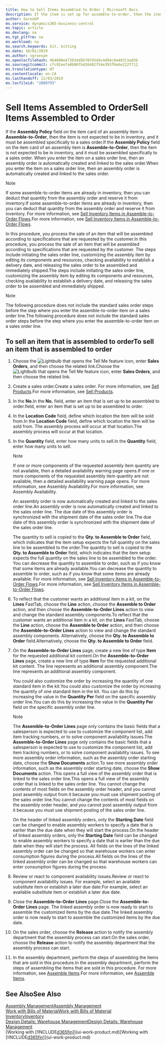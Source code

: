 ```yaml
---
title: How to Sell Items Assembled to Order | Microsoft Docs
description: If the item is set up for assemble-to-order, then the item is not expected to be in inventory, and it must be assembled specifically to a sales order. When you enter the item on a sales order line, then an assembly order is automatically created and linked to the sales order.
author: SorenGP
ms.service: dynamics365-business-central
ms.topic: article
ms.devlang: na
ms.tgt_pltfrm: na
ms.workload: na
ms.search.keywords: kit, kitting
ms.date: 10/01/2019
ms.author: sgroespe
ms.openlocfilehash: 464600e473034d5b70745d4c4d94c9a49311ed3b
ms.sourcegitcommit: cfc92eefa8b06fb426482f54e393f0e6e222f712
ms.translationtype: HT
ms.contentlocale: en-CA
ms.lasthandoff: 12/03/2019
ms.locfileid: "2880793"
---
```

# <a name="sell-items-assembled-to-order"></a><span data-ttu-id="1e8a9-104">Sell Items Assembled to Order</span><span class="sxs-lookup"><span data-stu-id="1e8a9-104">Sell Items Assembled to Order</span></span>
<span data-ttu-id="1e8a9-105">If the **Assembly Policy** field on the item card of an assembly item is **Assemble-to-Order**, then the item is not expected to be in inventory, and it must be assembled specifically to a sales order.</span><span class="sxs-lookup"><span data-stu-id="1e8a9-105">If the **Assembly Policy** field on the item card of an assembly item is **Assemble-to-Order**, then the item is not expected to be in inventory, and it must be assembled specifically to a sales order.</span></span> <span data-ttu-id="1e8a9-106">When you enter the item on a sales order line, then an assembly order is automatically created and linked to the sales order.</span><span class="sxs-lookup"><span data-stu-id="1e8a9-106">When you enter the item on a sales order line, then an assembly order is automatically created and linked to the sales order.</span></span>  

> [!NOTE]  
>  <span data-ttu-id="1e8a9-107">If some assemble-to-order items are already in inventory, then you can deduct that quantity from the assembly order and reserve it from inventory.</span><span class="sxs-lookup"><span data-stu-id="1e8a9-107">If some assemble-to-order items are already in inventory, then you can deduct that quantity from the assembly order and reserve it from inventory.</span></span> <span data-ttu-id="1e8a9-108">For more information, see [Sell Inventory Items in Assemble-to-Order Flows](assembly-how-to-sell-assemble-to-order-items-and-inventory-items-together.md).</span><span class="sxs-lookup"><span data-stu-id="1e8a9-108">For more information, see [Sell Inventory Items in Assemble-to-Order Flows](assembly-how-to-sell-assemble-to-order-items-and-inventory-items-together.md).</span></span>  

<span data-ttu-id="1e8a9-109">In this procedure, you process the sale of an item that will be assembled according to specifications that are requested by the customer.</span><span class="sxs-lookup"><span data-stu-id="1e8a9-109">In this procedure, you process the sale of an item that will be assembled according to specifications that are requested by the customer.</span></span> <span data-ttu-id="1e8a9-110">The steps include initiating the sales order line, customizing the assembly item by editing its components and resources, checking availability to establish a delivery date, and releasing the sales order to be assembled and immediately shipped.</span><span class="sxs-lookup"><span data-stu-id="1e8a9-110">The steps include initiating the sales order line, customizing the assembly item by editing its components and resources, checking availability to establish a delivery date, and releasing the sales order to be assembled and immediately shipped.</span></span>  

> [!NOTE]  
>  <span data-ttu-id="1e8a9-111">The following procedure does not include the standard sales order steps before the step where you enter the assemble-to-order item on a sales order line.</span><span class="sxs-lookup"><span data-stu-id="1e8a9-111">The following procedure does not include the standard sales order steps before the step where you enter the assemble-to-order item on a sales order line.</span></span>  

## <a name="to-sell-an-item-that-is-assembled-to-order"></a><span data-ttu-id="1e8a9-112">To sell an item that is assembled to order</span><span class="sxs-lookup"><span data-stu-id="1e8a9-112">To sell an item that is assembled to order</span></span>  
1.  <span data-ttu-id="1e8a9-113">Choose the ![Lightbulb that opens the Tell Me feature](media/ui-search/search_small.png "Tell me what you want to do") icon, enter **Sales Orders**, and then choose the related link.</span><span class="sxs-lookup"><span data-stu-id="1e8a9-113">Choose the ![Lightbulb that opens the Tell Me feature](media/ui-search/search_small.png "Tell me what you want to do") icon, enter **Sales Orders**, and then choose the related link.</span></span>  
2.  <span data-ttu-id="1e8a9-114">Create a sales order.</span><span class="sxs-lookup"><span data-stu-id="1e8a9-114">Create a sales order.</span></span> <span data-ttu-id="1e8a9-115">For more information, see [Sell Products](sales-how-sell-products.md).</span><span class="sxs-lookup"><span data-stu-id="1e8a9-115">For more information, see [Sell Products](sales-how-sell-products.md).</span></span>  
3.  <span data-ttu-id="1e8a9-116">In the **No.**</span><span class="sxs-lookup"><span data-stu-id="1e8a9-116">In the **No.**</span></span> <span data-ttu-id="1e8a9-117">field, enter an item that is set up to be assembled to order.</span><span class="sxs-lookup"><span data-stu-id="1e8a9-117">field, enter an item that is set up to be assembled to order.</span></span>  
4.  <span data-ttu-id="1e8a9-118">In the **Location Code** field, define which location the item will be sold from.</span><span class="sxs-lookup"><span data-stu-id="1e8a9-118">In the **Location Code** field, define which location the item will be sold from.</span></span> <span data-ttu-id="1e8a9-119">The assembly process will occur at that location.</span><span class="sxs-lookup"><span data-stu-id="1e8a9-119">The assembly process will occur at that location.</span></span>  
5.  <span data-ttu-id="1e8a9-120">In the **Quantity** field, enter how many units to sell.</span><span class="sxs-lookup"><span data-stu-id="1e8a9-120">In the **Quantity** field, enter how many units to sell.</span></span>  

    > [!NOTE]  
    >  <span data-ttu-id="1e8a9-121">If one or more components of the requested assembly item quantity are not available, then a detailed availability warning page opens.</span><span class="sxs-lookup"><span data-stu-id="1e8a9-121">If one or more components of the requested assembly item quantity are not available, then a detailed availability warning page opens.</span></span> <span data-ttu-id="1e8a9-122">For more information, see Assembly Availability.</span><span class="sxs-lookup"><span data-stu-id="1e8a9-122">For more information, see Assembly Availability.</span></span>  

    <span data-ttu-id="1e8a9-123">An assembly order is now automatically created and linked to the sales order line.</span><span class="sxs-lookup"><span data-stu-id="1e8a9-123">An assembly order is now automatically created and linked to the sales order line.</span></span> <span data-ttu-id="1e8a9-124">The due date of this assembly order is synchronized with the shipment date of the sales order line.</span><span class="sxs-lookup"><span data-stu-id="1e8a9-124">The due date of this assembly order is synchronized with the shipment date of the sales order line.</span></span>  

    <span data-ttu-id="1e8a9-125">The quantity to sell is copied to the **Qty. to Assemble to Order** field, which indicates that the item setup expects the full quantity on the sales line to be assembled to the order.</span><span class="sxs-lookup"><span data-stu-id="1e8a9-125">The quantity to sell is copied to the **Qty. to Assemble to Order** field, which indicates that the item setup expects the full quantity on the sales line to be assembled to the order.</span></span> <span data-ttu-id="1e8a9-126">You can decrease the quantity to assemble to order, such as if you know that some items are already available.</span><span class="sxs-lookup"><span data-stu-id="1e8a9-126">You can decrease the quantity to assemble to order, such as if you know that some items are already available.</span></span> <span data-ttu-id="1e8a9-127">For more information, see [Sell Inventory Items in Assemble-to-Order Flows](assembly-how-to-sell-inventory-items-in-assemble-to-order-flows.md).</span><span class="sxs-lookup"><span data-stu-id="1e8a9-127">For more information, see [Sell Inventory Items in Assemble-to-Order Flows](assembly-how-to-sell-inventory-items-in-assemble-to-order-flows.md).</span></span>  

6.  <span data-ttu-id="1e8a9-128">To reflect that the customer wants an additional item in a kit, on the **Lines** FastTab, choose the **Line** action, choose the **Assemble to Order** action, and then choose the **Assemble-to-Order Lines** action to view and change the standard assembly components.</span><span class="sxs-lookup"><span data-stu-id="1e8a9-128">To reflect that the customer wants an additional item in a kit, on the **Lines** FastTab, choose the **Line** action, choose the **Assemble to Order** action, and then choose the **Assemble-to-Order Lines** action to view and change the standard assembly components.</span></span> <span data-ttu-id="1e8a9-129">Alternatively, choose the **Qty. to Assemble to Order** field.</span><span class="sxs-lookup"><span data-stu-id="1e8a9-129">Alternatively, choose the **Qty. to Assemble to Order** field.</span></span>  
7.  <span data-ttu-id="1e8a9-130">On the **Assemble-to-Order Lines** page, create a new line of type **Item** for the requested additional kit content.</span><span class="sxs-lookup"><span data-stu-id="1e8a9-130">On the **Assemble-to-Order Lines** page, create a new line of type **Item** for the requested additional kit content.</span></span> <span data-ttu-id="1e8a9-131">The line represents an additional assembly component.</span><span class="sxs-lookup"><span data-stu-id="1e8a9-131">The line represents an additional assembly component.</span></span>  

    <span data-ttu-id="1e8a9-132">You could also customize the order by increasing the quantity of one standard item in the kit.</span><span class="sxs-lookup"><span data-stu-id="1e8a9-132">You could also customize the order by increasing the quantity of one standard item in the kit.</span></span> <span data-ttu-id="1e8a9-133">You can do this by increasing the value in the **Quantity Per** field on the specific assembly order line.</span><span class="sxs-lookup"><span data-stu-id="1e8a9-133">You can do this by increasing the value in the **Quantity Per** field on the specific assembly order line.</span></span>  

    > [!NOTE]  
    >  <span data-ttu-id="1e8a9-134">The **Assemble-to-Order Lines** page only contains the basic fields that a salesperson is expected to use to customize the component list, add item tracking numbers, or to solve component availability issues.</span><span class="sxs-lookup"><span data-stu-id="1e8a9-134">The **Assemble-to-Order Lines** page only contains the basic fields that a salesperson is expected to use to customize the component list, add item tracking numbers, or to solve component availability issues.</span></span> <span data-ttu-id="1e8a9-135">To see more assembly order information, such as the assembly order starting date, choose the **Show Documents** action.</span><span class="sxs-lookup"><span data-stu-id="1e8a9-135">To see more assembly order information, such as the assembly order starting date, choose the **Show Documents** action.</span></span> <span data-ttu-id="1e8a9-136">This opens a full view of the assembly order that is linked to the sales order line.</span><span class="sxs-lookup"><span data-stu-id="1e8a9-136">This opens a full view of the assembly order that is linked to the sales order line.</span></span> <span data-ttu-id="1e8a9-137">You cannot change the contents of most fields on the assembly order header, and you cannot post assembly output from it because you must use shipment posting of the sales order line.</span><span class="sxs-lookup"><span data-stu-id="1e8a9-137">You cannot change the contents of most fields on the assembly order header, and you cannot post assembly output from it because you must use shipment posting of the sales order line.</span></span>  
    >   
    >  <span data-ttu-id="1e8a9-138">On the header of linked assembly orders, only the **Starting Date** field can be changed to enable assembly workers to specify a date that is earlier than the due date when they will start the process.</span><span class="sxs-lookup"><span data-stu-id="1e8a9-138">On the header of linked assembly orders, only the **Starting Date** field can be changed to enable assembly workers to specify a date that is earlier than the due date when they will start the process.</span></span> <span data-ttu-id="1e8a9-139">All fields on the lines of the linked assembly order can be changed so that warehouse workers can enter consumption figures during the process.</span><span class="sxs-lookup"><span data-stu-id="1e8a9-139">All fields on the lines of the linked assembly order can be changed so that warehouse workers can enter consumption figures during the process.</span></span>  

8.  <span data-ttu-id="1e8a9-140">Review or react to component availability issues.</span><span class="sxs-lookup"><span data-stu-id="1e8a9-140">Review or react to component availability issues.</span></span> <span data-ttu-id="1e8a9-141">For example, select an available substitute item or establish a later due date.</span><span class="sxs-lookup"><span data-stu-id="1e8a9-141">For example, select an available substitute item or establish a later due date.</span></span>  
9. <span data-ttu-id="1e8a9-142">Close the **Assemble-to-Order Lines** page.</span><span class="sxs-lookup"><span data-stu-id="1e8a9-142">Close the **Assemble-to-Order Lines** page.</span></span> <span data-ttu-id="1e8a9-143">The linked assembly order is now ready to start to assemble the customized items by the due date.</span><span class="sxs-lookup"><span data-stu-id="1e8a9-143">The linked assembly order is now ready to start to assemble the customized items by the due date.</span></span>  
10. <span data-ttu-id="1e8a9-144">On the sales order, choose the **Release** action to notify the assembly department that the assembly process can start.</span><span class="sxs-lookup"><span data-stu-id="1e8a9-144">On the sales order, choose the **Release** action to notify the assembly department that the assembly process can start.</span></span>  
11. <span data-ttu-id="1e8a9-145">In the assembly department, perform the steps of assembling the items that are sold in this procedure.</span><span class="sxs-lookup"><span data-stu-id="1e8a9-145">In the assembly department, perform the steps of assembling the items that are sold in this procedure.</span></span> <span data-ttu-id="1e8a9-146">For more information, see [Assemble Items](assembly-how-to-assemble-items.md).</span><span class="sxs-lookup"><span data-stu-id="1e8a9-146">For more information, see [Assemble Items](assembly-how-to-assemble-items.md).</span></span>  

## <a name="see-also"></a><span data-ttu-id="1e8a9-147">See Also</span><span class="sxs-lookup"><span data-stu-id="1e8a9-147">See Also</span></span>  
[<span data-ttu-id="1e8a9-148">Assembly Management</span><span class="sxs-lookup"><span data-stu-id="1e8a9-148">Assembly Management</span></span>](assembly-assemble-items.md)  
[<span data-ttu-id="1e8a9-149">Work with Bills of Material</span><span class="sxs-lookup"><span data-stu-id="1e8a9-149">Work with Bills of Material</span></span>](inventory-how-work-BOMs.md)  
[<span data-ttu-id="1e8a9-150">Inventory</span><span class="sxs-lookup"><span data-stu-id="1e8a9-150">Inventory</span></span>](inventory-manage-inventory.md)  
[<span data-ttu-id="1e8a9-151">Design Details: Warehouse Management</span><span class="sxs-lookup"><span data-stu-id="1e8a9-151">Design Details: Warehouse Management</span></span>](design-details-warehouse-management.md)  
<span data-ttu-id="1e8a9-152">[Working with [!INCLUDE[d365fin](includes/d365fin_md.md)]](ui-work-product.md)</span><span class="sxs-lookup"><span data-stu-id="1e8a9-152">[Working with [!INCLUDE[d365fin](includes/d365fin_md.md)]](ui-work-product.md)</span></span>
